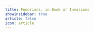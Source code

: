 ```yaml
---
title: Fomorians, in Book of Invasions 
showinsidebar: true 
article: false 
icon: article 
---
```

